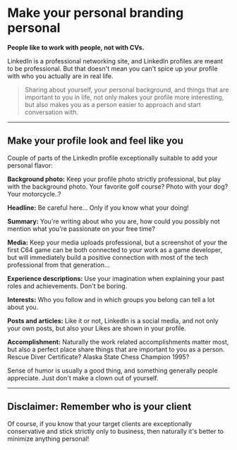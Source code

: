 # Make your personal branding personal

**People like to work with people, not with CVs.**

LinkedIn is a professional networking site, and LinkedIn profiles are meant to be professional. But that doesn't mean you can't spice up your profile with who you actually are in real life.

> Sharing about yourself, your personal background, and things that are important to you in life, not only makes your profile more interesting, but also makes you as a person easier to approach and start conversation with.

---

## Make your profile look and feel like you

Couple of parts of the LinkedIn profile exceptionally suitable to add your personal flavor:

**Background photo:** Keep your profile photo strictly professional, but play with the background photo. Your favorite golf course? Photo with your dog? Your motorcycle..?

**Headline:** Be careful here... Only if you know what your doing!

**Summary:** You're writing about who you are, how could you possibly not mention what you're passionate on your free time?

**Media:** Keep your media uploads professional, but a screenshot of your the first C64 game can be both connected to your work as a game developer, but will immediately build a positive connection with most of the tech professional from that generation...

**Experience descriptions:** Use your imagination when explaining your past roles and achievements. Don't be boring.

**Interests:** Who you follow and in which groups you belong can tell a lot about you.

**Posts and articles:** Like it or not, LinkedIn is a social media, and not only your own posts, but also your Likes are shown in your profile.

**Accomplishment:** Naturally the work related accomplishments matter most, but also a perfect place share things that are important to you as a person. Rescue Diver Certificate? Alaska State Chess Champion 1995?

Sense of humor is usually a good thing, and something generally people appreciate. Just don't make a clown out of yourself.

---

## Disclaimer: Remember who is your client

Of course, if you know that your target clients are exceptionally conservative and stick strictly only to business, then naturally it's better to minimize anything personal!
